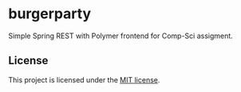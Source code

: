 # burgerparty
Simple Spring REST with Polymer frontend for Comp-Sci assigment.

## License
This project is licensed under the [MIT license](LICENSE).
